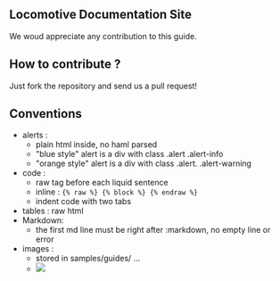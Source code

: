 ## Locomotive Documentation Site

We woud appreciate any contribution to this guide.

## How to contribute ?

Just fork the repository and send us a pull request!

## Conventions

- alerts :
  - plain html inside, no haml parsed
  - "blue style" alert is a div with class .alert .alert-info
  - "orange style" alert is a div with class .alert. .alert-warning
- code :
  - raw tag before each liquid sentence
  - inline : ```{% raw %} {% block %} {% endraw %}```
  - indent code with two tabs
- tables : raw html
- Markdown:
  - the first md line must be right after :markdown, no empty line or error
- images :
  - stored in samples/guides/ ...
  - <img src="{{ '/samples/guides/templating/FILE.png' }}">
